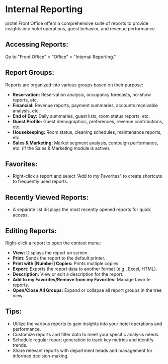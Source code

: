 # Internal Reporting

protel Front Office offers a comprehensive suite of reports to provide insights into hotel operations, guest behavior, and revenue performance.

## Accessing Reports:

Go to "Front Office" > "Office" > "Internal Reporting."

## Report Groups:

Reports are organized into various groups based on their purpose:

* **Reservation:**  Reservation analysis, occupancy forecasts, no-show reports, etc. 
* **Financial:** Revenue reports, payment summaries, accounts receivable analysis, etc.
* **End of Day:** Daily summaries, guest lists, room status reports, etc. 
* **Guest Profile:**  Guest demographics, preferences, revenue contributions, etc.
* **Housekeeping:**  Room status, cleaning schedules, maintenance reports, etc. 
* **Sales & Marketing:**  Market segment analysis, campaign performance, etc. (if the Sales & Marketing module is active).

## Favorites:

* Right-click a report and select "Add to my Favorites" to create shortcuts to frequently used reports.

## Recently Viewed Reports:

* A separate list displays the most recently opened reports for quick access.

## Editing Reports:

Right-click a report to open the context menu:

* **View:**  Displays the report on screen. 
* **Print:** Sends the report to the default printer.
* **Print with [Number] Copies:**  Prints multiple copies.
* **Export:**  Exports the report data to another format (e.g., Excel, HTML). 
* **Description:**  View or edit a description for the report.
* **Add to my Favorites/Remove from my Favorites:**  Manage favorite reports.
* **Open/Close All Groups:**  Expand or collapse all report groups in the tree view. 

## Tips:

* Utilize the various reports to gain insights into your hotel operations and performance.
* Customize reports and filter data to meet your specific analysis needs.
* Schedule regular report generation to track key metrics and identify trends.
* Share relevant reports with department heads and management for informed decision-making.